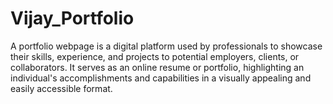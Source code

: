 # Vijay_Portfolio
A portfolio webpage is a digital platform used by professionals to showcase their skills, experience, and projects to potential employers, clients, or collaborators. It serves as an online resume or portfolio, highlighting an individual's accomplishments and capabilities in a visually appealing and easily accessible format.
